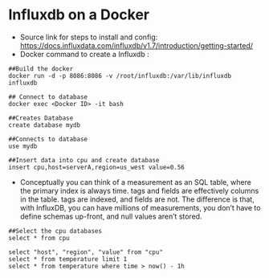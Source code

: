 # Influxdb on a Docker 
- Source link for steps to install and config: https://docs.influxdata.com/influxdb/v1.7/introduction/getting-started/
- Docker command to create a Influxdb :

```
##Build the docker 
docker run -d -p 8086:8086 -v /root/influxdb:/var/lib/influxdb influxdb

## Connect to database
docker exec <Docker ID> -it bash

##Creates Database
create database mydb

##Connects to database
use mydb

##Insert data into cpu and create database
insert cpu,host=serverA,region=us_west value=0.56
```

- Conceptually you can think of a measurement as an SQL table, where the primary index is always time. tags and fields are effectively columns in the table. tags are indexed, and fields are not. The difference is that, with InfluxDB, you can have millions of measurements, you don’t have to define schemas up-front, and null values aren’t stored.

```
##Select the cpu databases
select * from cpu

select "host", "region", "value" from "cpu"
select * from temperature limit 1
select * from temperature where time > now() - 1h
```
